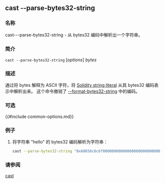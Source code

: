 ## cast --parse-bytes32-string

### 名称

cast---parse-bytes32-string - 从 bytes32 编码中解析出一个字符串。

### 简介

``cast --parse-bytes32-string`` [*options*] *bytes*

### 描述

通过将 bytes 解释为 ASCII 字符，将 [Solidity string literal](https://docs.soliditylang.org/en/v0.8.16/types.html#string-literals-and-types) 从其 bytes32 编码表示中解析出来。 这个命令撤销了 [--format-bytes32-string](./cast--format-bytes32-string.md) 中的编码。

### 可选

{{#include common-options.md}}

### 例子

1. 将字符串 "hello" 的 bytes32 编码解析为字符串：
    ```sh
    cast --parse-bytes32-string "0x68656c6c6f000000000000000000000000000000000000000000000000000000"
    ```

### 请参阅

[cast](./cast.md)
